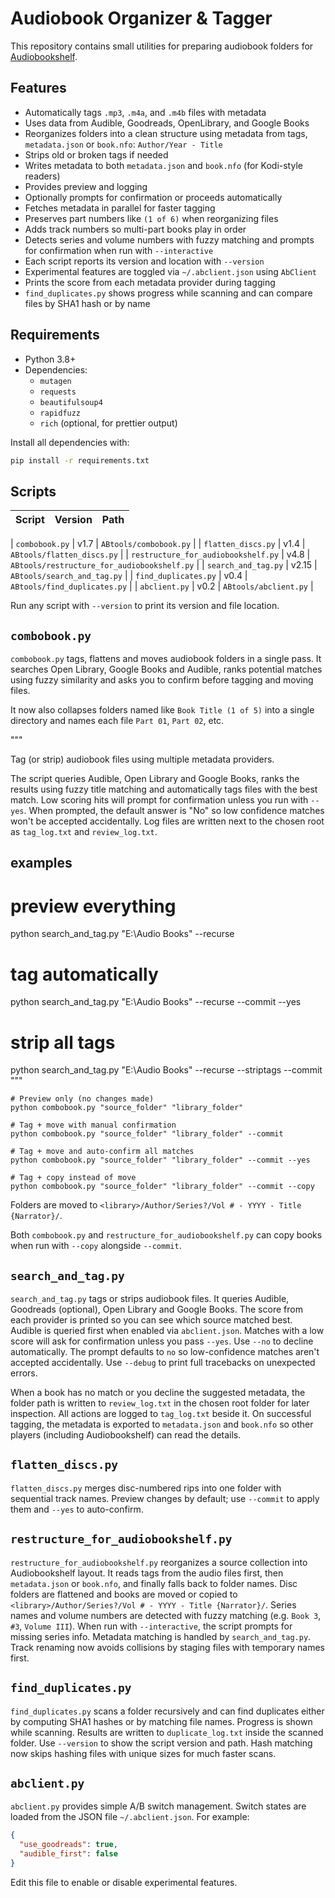 # Audiobook Organizer & Tagger

This repository contains small utilities for preparing audiobook folders for [Audiobookshelf](https://www.audiobookshelf.org/).


## Features

- Automatically tags `.mp3`, `.m4a`, and `.m4b` files with metadata
- Uses data from Audible, Goodreads, OpenLibrary, and Google Books
- Reorganizes folders into a clean structure using metadata from tags,
  `metadata.json` or `book.nfo`: `Author/Year - Title`
- Strips old or broken tags if needed
- Writes metadata to both `metadata.json` and `book.nfo` (for Kodi-style readers)
- Provides preview and logging
- Optionally prompts for confirmation or proceeds automatically
- Fetches metadata in parallel for faster tagging
- Preserves part numbers like `(1 of 6)` when reorganizing files
- Adds track numbers so multi-part books play in order
- Detects series and volume numbers with fuzzy matching
  and prompts for confirmation when run with `--interactive`
- Each script reports its version and location with `--version`
- Experimental features are toggled via `~/.abclient.json` using `AbClient`
- Prints the score from each metadata provider during tagging
- `find_duplicates.py` shows progress while scanning and can compare
  files by SHA1 hash or by name

## Requirements

- Python 3.8+
- Dependencies:
  - `mutagen`
  - `requests`
  - `beautifulsoup4`
  - `rapidfuzz`
  - `rich` (optional, for prettier output)

Install all dependencies with:

```bash
pip install -r requirements.txt
```

## Scripts

| Script | Version | Path |
|-------|---------|------|

| `combobook.py` | v1.7 | `ABtools/combobook.py` |
| `flatten_discs.py` | v1.4 | `ABtools/flatten_discs.py` |
| `restructure_for_audiobookshelf.py` | v4.8 | `ABtools/restructure_for_audiobookshelf.py` |
| `search_and_tag.py` | v2.15 | `ABtools/search_and_tag.py` |
| `find_duplicates.py` | v0.4 | `ABtools/find_duplicates.py` |
| `abclient.py` | v0.2 | `ABtools/abclient.py` |

Run any script with `--version` to print its version and file location.

## `combobook.py`
`combobook.py` tags, flattens and moves audiobook folders in a single pass. It searches Open Library, Google Books and Audible, ranks potential matches using fuzzy similarity and asks you to confirm before tagging and moving files.

It now also collapses folders named like `Book Title (1 of 5)` into a single directory and names each file `Part 01`, `Part 02`, etc.

"""

Tag (or strip) audiobook files using multiple metadata providers.

The script queries Audible, Open Library and Google Books, ranks the
results using fuzzy title matching and automatically tags files with the
best match. Low scoring hits will prompt for confirmation unless you
run with ``--yes``. When prompted, the default answer is "No" so low
confidence matches won't be accepted accidentally. Log files are written
next to the chosen root as ``tag_log.txt`` and ``review_log.txt``.


examples
--------
# preview everything
python search_and_tag.py "E:\\Audio Books" --recurse

# tag automatically
python search_and_tag.py "E:\\Audio Books" --recurse --commit --yes

# strip all tags
python search_and_tag.py "E:\\Audio Books" --recurse --striptags --commit
"""
```
# Preview only (no changes made)
python combobook.py "source_folder" "library_folder"

# Tag + move with manual confirmation
python combobook.py "source_folder" "library_folder" --commit

# Tag + move and auto-confirm all matches
python combobook.py "source_folder" "library_folder" --commit --yes

# Tag + copy instead of move
python combobook.py "source_folder" "library_folder" --commit --copy
```

Folders are moved to `<library>/Author/Series?/Vol # - YYYY - Title {Narrator}/`.

Both `combobook.py` and `restructure_for_audiobookshelf.py` can copy books when run with `--copy` alongside `--commit`.

## `search_and_tag.py`
`search_and_tag.py` tags or strips audiobook files. It queries Audible,
Goodreads (optional), Open Library and Google Books. The score from each
provider is printed so you can see which source matched best. Audible is
queried first when enabled via `abclient.json`. Matches with a low score
will ask for confirmation unless you pass `--yes`. Use `--no` to
decline automatically. The prompt defaults to `no` so low-confidence
matches aren't accepted accidentally. Use `--debug` to print full
tracebacks on unexpected errors.

When a book has no match or you decline the suggested metadata, the
folder path is written to `review_log.txt` in the chosen root folder for
later inspection. All actions are logged to `tag_log.txt` beside it. On
successful tagging, the metadata is exported to `metadata.json` and
`book.nfo` so other players (including Audiobookshelf) can read the
details.


## `flatten_discs.py`
`flatten_discs.py` merges disc-numbered rips into one folder with sequential track names. Preview changes by default; use `--commit` to apply them and `--yes` to auto-confirm.

## `restructure_for_audiobookshelf.py`
`restructure_for_audiobookshelf.py` reorganizes a source collection into Audiobookshelf layout. It reads tags from the audio files first, then `metadata.json` or `book.nfo`, and finally falls back to folder names. Disc folders are flattened and books are moved or copied to `<library>/Author/Series?/Vol # - YYYY - Title {Narrator}/`. Series names and volume numbers are detected with fuzzy matching (e.g. `Book 3`, `#3`, `Volume III`). When run with `--interactive`, the script prompts for missing series info. Metadata matching is handled by `search_and_tag.py`. Track renaming now avoids collisions by staging files with temporary names first.

## `find_duplicates.py`
`find_duplicates.py` scans a folder recursively and can find duplicates either by computing SHA1 hashes or by matching file names. Progress is shown while scanning. Results are written to `duplicate_log.txt` inside the scanned folder. Use `--version` to show the script version and path. Hash matching now skips hashing files with unique sizes for much faster scans.



## `abclient.py`
`abclient.py` provides simple A/B switch management. Switch states are loaded from the JSON file `~/.abclient.json`. For example:

```json
{
  "use_goodreads": true,
  "audible_first": false
}
```

Edit this file to enable or disable experimental features.
